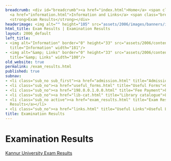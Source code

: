 ```yaml
---
breadcrumb: <div id="breadcrumb"><a href="index.html">Home</a> <span class="breadcrumb_spacer">&gt;</span>
  <a href="information.html">Information and Links</a> <span class="breadcrumb_spacer">&gt;</span>
  <strong>Exam Results</strong></div>
headerimage: <img alt="" height="105" src="assets/2006/images/banners/information.jpg" width="472"/>
html_title: Exam Results | Examination Results
layout: 2006_default
left_title:
- <img alt="Information" border="0" height="33" src="assets/2006/content/gt/906693ac014c2227b2675d4b9884fcc4.png"
  title="Information" width="181"/>
- <img alt="&amp; Links" border="0" height="33" src="assets/2006/content/gt/4c1dbfb3fc946f081422a677e255f9f4.png"
  title="&amp; Links" width="100"/>
old_website: true
permalink: /exam_results.html
published: true
subnav:
- <li class="sub_no sub_first"><a href="admission.html" title="Admission">Admission</a></li>
- <li class="sub_no"><a href="useful_forms.html" title="Useful Forms">Useful Forms</a></li>
- <li class="sub_no"><a href="198.0.0.1.0.0.html" title="Fee Payment">Fee Payment</a></li>
- <li class="sub_no"><a href="lib-cat.html" title="Library catalogue">Library catalogue</a></li>
- <li class="sub_no active"><a href="exam_results.html" title="Exam Results">Exam
  Results</a></li>
- <li class="sub_no"><a href="links.html" title="Useful Links">Useful Links</a></li>
title: Examination Results
---
```


# Examination Results

[Kannur University Exam Results](http://117.211.112.168/exam/result.htm)
